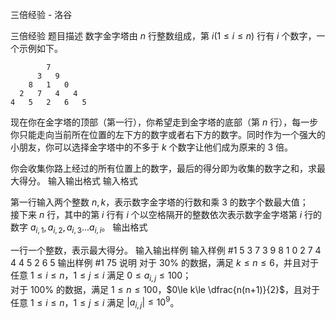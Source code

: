 



三倍经验 - 洛谷














三倍经验
题目描述
数字金字塔由 $n$ 行整数组成，第 $i(1\le i\le n)$ 行有 $i$ 个数字，一个示例如下。  
```text
        7
      3   9
    8   1   0
  2   7   4   4 
4   5   2   6   5
```  
现在你在金字塔的顶部（第一行），你希望走到金字塔的底部（第 $n$ 行），每一步你只能走向当前所在位置的左下方的数字或者右下方的数字。同时作为一个强大的小朋友，你可以选择金字塔中的不多于 $k$ 个数字让他们成为原来的 $3$ 倍。  

你会收集你路上经过的所有位置上的数字，最后的得分即为收集的数字之和，求最大得分。
输入输出格式
输入格式

第一行输入两个整数 $n,k$，表示数字金字塔的行数和乘 $3$ 的数字个数最大值；  
接下来 $n$ 行，其中的第 $i$ 行有 $i$ 个以空格隔开的整数依次表示数字金字塔第 $i$ 行的数字 $a_{i,1},a_{i,2},a_{i,3}...a_{i,i}$。
输出格式

一行一个整数，表示最大得分。
输入输出样例
输入样例 #1
5 3
7
3 9
8 1 0
2 7 4 4
4 5 2 6 5
输出样例 #1
75
说明
对于 $30\%$ 的数据，满足 $k\le n\le 6$，并且对于任意 $1\le i\le n$，$1\le j\le i$ 满足 $0\le a_{i,j}\le 100$；  
对于 $100\%$ 的数据，满足 $1\le n\le100$，$0\le k\le \dfrac{n(n+1)}{2}$，且对于任意 $1\le i\le n$，$1\le j\le i$ 满足 $|a_{i,j}|\le 10^9$。






